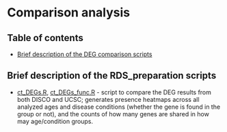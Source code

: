 # Comparison analysis

## Table of contents
* [Brief description of the DEG comparison scripts](#brief-description-of-the-deg-comparison-scripts)


## Brief description of the RDS_preparation scripts

* [ct_DEGs.R](DEGs/ct_DEGs.R), [ct_DEGs_func.R](DEGs/ct_DEGs_func.R) - script to compare the DEG results from both DISCO and UCSC; generates presence heatmaps across all analyzed ages and disease conditions (whether the gene is found in the group or not), and the counts of how many genes are shared in how may age/condition groups. 

